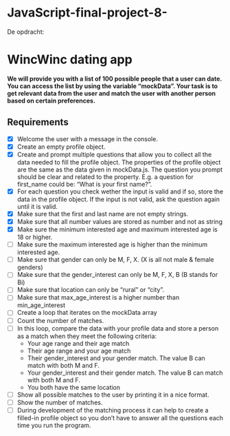# JavaScript-final-project-8-

De opdracht:
# WincWinc dating app

**We will provide you with a list of 100 possible people that a user can date. You can access the list by using the variable “mockData”. Your task is to get relevant data from the user and match the user with another person based on certain preferences.**

## Requirements

- [x] Welcome the user with a message in the console.
- [x] Create an empty profile object.
- [x] Create and prompt multiple questions that allow you to collect all the data needed to fill the profile object. The properties of the profile object are the same as the data given in mockData.js. The question you prompt should be clear and related to the property. E.g. a question for first_name could be: “What is your first name?”.
- [x] For each question you check wether the input is valid and if so, store the data in the profile object. If the input is not valid, ask the question again until it is valid.
- [x] Make sure that the first and last name are not empty strings.
- [x] Make sure that all number values are stored as number and not as string
- [x] Make sure the minimum interested age and maximum interested age is 18 or higher.
- [ ] Make sure the maximum interested age is higher than the minimum interested age.
- [ ] Make sure that gender can only be M, F, X. (X is all not male & female genders)
- [ ] Make sure that the gender_interest can only be M, F, X, B (B stands for Bi)
- [ ] Make sure that location can only be “rural” or “city”.
- [ ] Make sure that max_age_interest is a higher number than min_age_interest
- [ ] Create a loop that iterates on the mockData array
- [ ] Count the number of matches.
- [ ] In this loop, compare the data with your profile data and store a person as a match when they meet the following criteria:
    - Your age range and their age match
    - Their age range and your age match
    - Their gender_interest and your gender match. The value B can match with both M and F.
    - Your gender_interest and their gender match. The value B can match with both M and F.
    - You both have the same location
- [ ] Show all possible matches to the user by printing it in a nice format.
- [ ] Show the number of matches.
- [ ] During development of the matching process it can help to create a filled-in profile object so you don’t have to answer all the questions each time you run the program.
